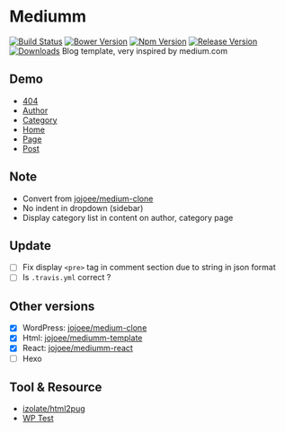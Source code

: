 # Mediumm
[![Build Status](https://travis-ci.org/jojoee/mediumm-template.svg)](https://travis-ci.org/jojoee/mediumm-template)
[![Bower Version](https://img.shields.io/bower/v/mediumm.svg)](https://bower.io/search/?q=mediumm)
[![Npm Version](https://img.shields.io/npm/v/mediumm.svg)](https://www.npmjs.com/package/mediumm)
[![Release Version](https://img.shields.io/github/release/jojoee/mediumm-template.svg)](https://github.com/jojoee/mediumm-template/releases)
[![Downloads](https://img.shields.io/npm/dt/mediumm.svg)](https://github.com/jojoee/mediumm-template/archive/master.zip)
Blog template, very inspired by medium.com

## Demo
- [404](https://jojoee.github.io/mediumm-template/html/404.html)
- [Author](https://jojoee.github.io/mediumm-template/html/author.html)
- [Category](https://jojoee.github.io/mediumm-template/html/category.html)
- [Home](https://jojoee.github.io/mediumm-template/html/index.html)
- [Page](https://jojoee.github.io/mediumm-template/html/page.html)
- [Post](https://jojoee.github.io/mediumm-template/html/post.html)

## Note
- Convert from [jojoee/medium-clone](https://github.com/jojoee/medium-clone)
- No indent in dropdown (sidebar)
- Display category list in content on author, category page

## Update
- [ ] Fix display `<pre>` tag in comment section due to string in json format
- [ ] Is `.travis.yml` correct ?

## Other versions
- [x] WordPress: [jojoee/medium-clone](https://github.com/jojoee/medium-clone)
- [x] Html: [jojoee/mediumm-template](https://github.com/jojoee/mediumm-template)
- [x] React: [jojoee/mediumm-react](https://github.com/jojoee/mediumm-react)
- [ ] Hexo

## Tool & Resource
- [izolate/html2pug](http://html2pug.com/)
- [WP Test](http://wptest.io/)
